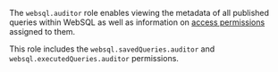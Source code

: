 
The `websql.auditor` role enables viewing the metadata of all published queries within WebSQL as well as information on [access permissions](../../iam/concepts/access-control/index.md) assigned to them.

This role includes the `websql.savedQueries.auditor` and `websql.executedQueries.auditor` permissions.